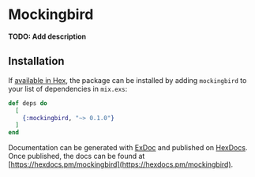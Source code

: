 # Mockingbird

**TODO: Add description**

## Installation

If [available in Hex](https://hex.pm/docs/publish), the package can be installed
by adding `mockingbird` to your list of dependencies in `mix.exs`:

```elixir
def deps do
  [
    {:mockingbird, "~> 0.1.0"}
  ]
end
```

Documentation can be generated with [ExDoc](https://github.com/elixir-lang/ex_doc)
and published on [HexDocs](https://hexdocs.pm). Once published, the docs can
be found at [https://hexdocs.pm/mockingbird](https://hexdocs.pm/mockingbird).

